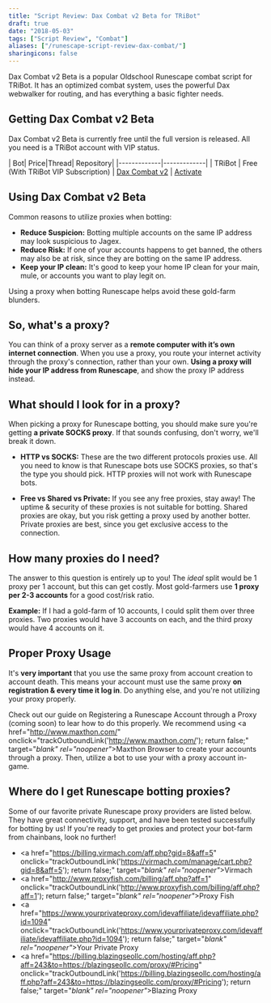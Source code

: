 ```yaml
---
title: "Script Review: Dax Combat v2 Beta for TRiBot"
draft: true
date: "2018-05-03"
tags: ["Script Review", "Combat"]
aliases: ["/runescape-script-review-dax-combat/"]
sharingicons: false
---
```

Dax Combat v2 Beta is a popular Oldschool Runescape combat script for TRiBot. It has an optimized combat system, uses the powerful Dax webwalker for routing, and has everything a basic fighter needs.
<!--more-->

## Getting Dax Combat v2 Beta
Dax Combat v2 Beta is currently free until the full version is released. All you need is a TRiBot account with VIP status.

| Bot| Price|Thread| Repository|
|-------------|-------------|
| TRiBot   | Free (With TRiBot VIP Subscription)   | [Dax Combat v2](https://tribot.org/forums/topic/71381-daxcombat-v2/)       | [Activate](https://tribot.org/repository/script/id/2351-daxcombat-v2-beta/)


## Using Dax Combat v2 Beta



Common reasons to utilize proxies when botting:

* **Reduce Suspicion:** Botting multiple accounts on the same IP address may look suspicious to Jagex.
* **Reduce Risk:** If one of your accounts happens to get banned, the others may also be at risk, since they are botting on the same IP address.
* **Keep your IP clean:** It's good to keep your home IP clean for your main, mule, or accounts you want to play legit on.

Using a proxy when botting Runescape helps avoid these gold-farm blunders.

## **So, what's a proxy?**
You can think of a proxy server as a **remote computer with it’s own internet connection**. When you use a proxy, you route your internet activity through the proxy's connection, rather than your own. **Using a proxy will hide your IP address from Runescape**, and show the proxy IP address instead.

## **What should I look for in a proxy?**
When picking a proxy for Runescape botting, you should make sure you're getting **a private SOCKS proxy**. If that sounds confusing, don't worry, we'll break it down.

*   **HTTP vs SOCKS:** These are the two different protocols proxies use. All you need to know is that Runescape bots use SOCKS proxies, so that's the type you should pick. HTTP proxies will not work with Runescape bots.

*   **Free vs Shared vs Private:** If you see any free proxies, stay away! The uptime & security of these proxies is not suitable for botting. Shared proxies are okay, but you risk getting a proxy used by another botter. Private proxies are best, since you get exclusive access to the connection.

## **How many proxies do I need?**
The answer to this question is entirely up to you! The *ideal* split would be 1 proxy per 1 account, but this can get costly. Most gold-farmers use **1 proxy per 2-3 accounts** for a good cost/risk ratio.

**Example:** If I had a gold-farm of 10 accounts, I could split them over three proxies. Two proxies would have 3 accounts on each, and the third proxy would have 4 accounts on it.

## **Proper Proxy Usage**
It's **very important** that you use the same proxy from account creation to account death. This means your account must use the same proxy  **on registration & every time it log in**. Do anything else, and you're not utilizing your proxy properly.

Check out our guide on Registering a Runescape Account through a Proxy (coming soon) to lear how to do this properly. We recommend using <a href="http://www.maxthon.com/" onclick="trackOutboundLink('http://www.maxthon.com/'); return false;" target="_blank" rel="noopener"_>Maxthon Browser</a> to create your accounts through a proxy. Then, utilize a bot to use your with a proxy account in-game.

## **Where do I get Runescape botting proxies?**
Some of our favorite private Runescape proxy providers are listed below. They have great connectivity, support, and have been tested successfully for botting by us! If you're ready to get proxies and protect your bot-farm from chainbans, look no further!

* <a href="https://billing.virmach.com/aff.php?gid=8&aff=5" onclick="trackOutboundLink('https://virmach.com/manage/cart.php?gid=8&aff=5'); return false;" target="_blank" rel="noopener"_>Virmach</a>
* <a href="http://www.proxyfish.com/billing/aff.php?aff=1" onclick="trackOutboundLink('http://www.proxyfish.com/billing/aff.php?aff=1'); return false;" target="_blank" rel="noopener"_>Proxy Fish</a>
* <a href="https://www.yourprivateproxy.com/idevaffiliate/idevaffiliate.php?id=1094" onclick="trackOutboundLink('https://www.yourprivateproxy.com/idevaffiliate/idevaffiliate.php?id=1094'); return false;" target="_blank" rel="noopener"_>Your Private Proxy</a>
* <a href="https://billing.blazingseollc.com/hosting/aff.php?aff=243&to=https://blazingseollc.com/proxy/#Pricing" onclick="trackOutboundLink('https://billing.blazingseollc.com/hosting/aff.php?aff=243&to=https://blazingseollc.com/proxy/#Pricing'); return false;" target="_blank" rel="noopener"_>Blazing Proxy</a>
